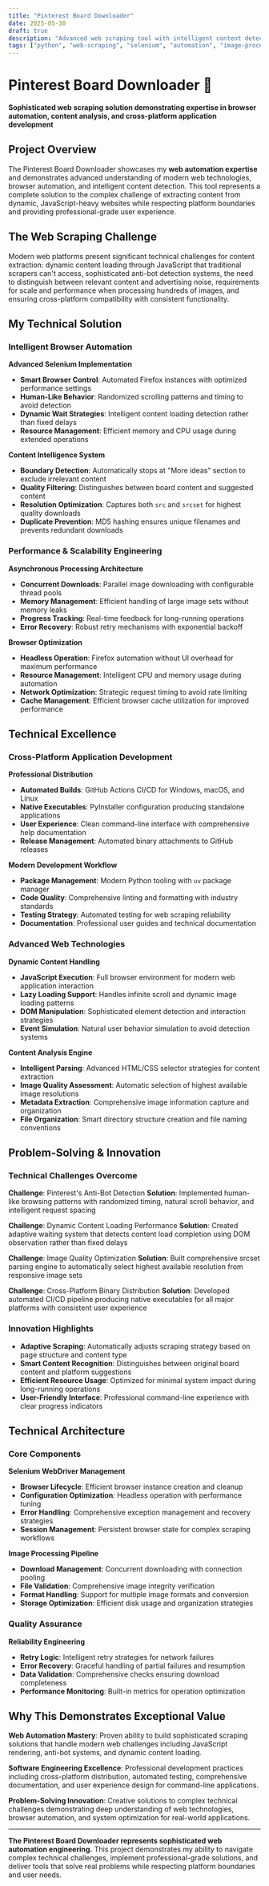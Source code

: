 ```yaml
---
title: "Pinterest Board Downloader"
date: 2025-05-30
draft: true 
description: "Advanced web scraping tool with intelligent content detection and automated image downloading"
tags: ["python", "web-scraping", "selenium", "automation", "image-processing", "cli", "cross-platform"]
---
```


# Pinterest Board Downloader 📌

**Sophisticated web scraping solution demonstrating expertise in browser automation, content analysis, and cross-platform application development**

## Project Overview

The Pinterest Board Downloader showcases my **web automation expertise** and demonstrates advanced understanding of modern web technologies, browser automation, and intelligent content detection. This tool represents a complete solution to the complex challenge of extracting content from dynamic, JavaScript-heavy websites while respecting platform boundaries and providing professional-grade user experience.

## The Web Scraping Challenge

Modern web platforms present significant technical challenges for content extraction: dynamic content loading through JavaScript that traditional scrapers can't access, sophisticated anti-bot detection systems, the need to distinguish between relevant content and advertising noise, requirements for scale and performance when processing hundreds of images, and ensuring cross-platform compatibility with consistent functionality.

## My Technical Solution

### Intelligent Browser Automation

**Advanced Selenium Implementation**
- **Smart Browser Control**: Automated Firefox instances with optimized performance settings
- **Human-Like Behavior**: Randomized scrolling patterns and timing to avoid detection
- **Dynamic Wait Strategies**: Intelligent content loading detection rather than fixed delays
- **Resource Management**: Efficient memory and CPU usage during extended operations

**Content Intelligence System**
- **Boundary Detection**: Automatically stops at "More ideas" section to exclude irrelevant content
- **Quality Filtering**: Distinguishes between board content and suggested content
- **Resolution Optimization**: Captures both `src` and `srcset` for highest quality downloads
- **Duplicate Prevention**: MD5 hashing ensures unique filenames and prevents redundant downloads

### Performance & Scalability Engineering

**Asynchronous Processing Architecture**
- **Concurrent Downloads**: Parallel image downloading with configurable thread pools
- **Memory Management**: Efficient handling of large image sets without memory leaks
- **Progress Tracking**: Real-time feedback for long-running operations
- **Error Recovery**: Robust retry mechanisms with exponential backoff

**Browser Optimization**
- **Headless Operation**: Firefox automation without UI overhead for maximum performance
- **Resource Management**: Intelligent CPU and memory usage during automation
- **Network Optimization**: Strategic request timing to avoid rate limiting
- **Cache Management**: Efficient browser cache utilization for improved performance

## Technical Excellence

### Cross-Platform Application Development

**Professional Distribution**
- **Automated Builds**: GitHub Actions CI/CD for Windows, macOS, and Linux
- **Native Executables**: PyInstaller configuration producing standalone applications
- **User Experience**: Clean command-line interface with comprehensive help documentation
- **Release Management**: Automated binary attachments to GitHub releases

**Modern Development Workflow**
- **Package Management**: Modern Python tooling with `uv` package manager
- **Code Quality**: Comprehensive linting and formatting with industry standards
- **Testing Strategy**: Automated testing for web scraping reliability
- **Documentation**: Professional user guides and technical documentation

### Advanced Web Technologies

**Dynamic Content Handling**
- **JavaScript Execution**: Full browser environment for modern web application interaction
- **Lazy Loading Support**: Handles infinite scroll and dynamic image loading patterns
- **DOM Manipulation**: Sophisticated element detection and interaction strategies
- **Event Simulation**: Natural user behavior simulation to avoid detection systems

**Content Analysis Engine**
- **Intelligent Parsing**: Advanced HTML/CSS selector strategies for content extraction
- **Image Quality Assessment**: Automatic selection of highest available image resolutions
- **Metadata Extraction**: Comprehensive image information capture and organization
- **File Organization**: Smart directory structure creation and file naming conventions

## Problem-Solving & Innovation

### Technical Challenges Overcome

**Challenge**: Pinterest's Anti-Bot Detection
**Solution**: Implemented human-like browsing patterns with randomized timing, natural scroll behavior, and intelligent request spacing

**Challenge**: Dynamic Content Loading Performance
**Solution**: Created adaptive waiting system that detects content load completion using DOM observation rather than fixed delays

**Challenge**: Image Quality Optimization
**Solution**: Built comprehensive srcset parsing engine to automatically select highest available resolution from responsive image sets

**Challenge**: Cross-Platform Binary Distribution
**Solution**: Developed automated CI/CD pipeline producing native executables for all major platforms with consistent user experience

### Innovation Highlights

- **Adaptive Scraping**: Automatically adjusts scraping strategy based on page structure and content type
- **Smart Content Recognition**: Distinguishes between original board content and platform suggestions
- **Efficient Resource Usage**: Optimized for minimal system impact during long-running operations
- **User-Friendly Interface**: Professional command-line experience with clear progress indicators

## Technical Architecture

### Core Components

**Selenium WebDriver Management**
- **Browser Lifecycle**: Efficient browser instance creation and cleanup
- **Configuration Optimization**: Headless operation with performance tuning
- **Error Handling**: Comprehensive exception management and recovery strategies
- **Session Management**: Persistent browser state for complex scraping workflows

**Image Processing Pipeline**
- **Download Management**: Concurrent downloading with connection pooling
- **File Validation**: Comprehensive image integrity verification
- **Format Handling**: Support for multiple image formats and conversion
- **Storage Optimization**: Efficient disk usage and organization strategies

### Quality Assurance

**Reliability Engineering**
- **Retry Logic**: Intelligent retry strategies for network failures
- **Error Recovery**: Graceful handling of partial failures and resumption
- **Data Validation**: Comprehensive checks ensuring download completeness
- **Performance Monitoring**: Built-in metrics for operation optimization

## Why This Demonstrates Exceptional Value

**Web Automation Mastery**: Proven ability to build sophisticated scraping solutions that handle modern web challenges including JavaScript rendering, anti-bot systems, and dynamic content loading.

**Software Engineering Excellence**: Professional development practices including cross-platform distribution, automated testing, comprehensive documentation, and user experience design for command-line applications.

**Problem-Solving Innovation**: Creative solutions to complex technical challenges demonstrating deep understanding of web technologies, browser automation, and system optimization for real-world applications.

---

**The Pinterest Board Downloader represents sophisticated web automation engineering.** This project demonstrates my ability to navigate complex technical challenges, implement professional-grade solutions, and deliver tools that solve real problems while respecting platform boundaries and user needs.
